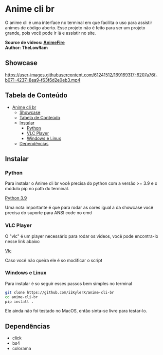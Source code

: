 # Anime cli br

O anime cli é uma interface no terminal em que facilita o uso para assistir animes de código aberto. Esse projeto não é feito para ser um projeto grande, pois você pode ir lá e assistir no site.

**Source de vídeos: [AnimeFire](https://animefire.net)**<br>
**Author: TheLowRam**

## Showcase

https://user-images.githubusercontent.com/61241512/169169317-6207a76f-b071-4237-8ea9-f63f6d2e0eb3.mp4

## Tabela de Conteúdo

- [Anime cli br](#anime-cli-br)
  - [Showcase](#showcase)
  - [Tabela de Conteúdo](#tabela-de-conteúdo)
  - [Instalar](#instalar)
    - [Python](#python)
    - [VLC Player](#vlc-player)
    - [Windows e Linux](#windows-e-linux)
  - [Dependências](#dependências)

## Instalar

### Python

Para instalar o Anime cli br você precisa do python com a versão >= 3.9 e o módulo pip no path do terminal.

[Python 3.9](https://www.python.org/downloads/release/python-3912/)

Uma nota importante é que para rodar as cores igual a da showcase você precisa do suporte para ANSI code no cmd

### VLC Player

O "vlc" é um player necessário para rodar os vídeos, você pode encontra-lo nesse link abaixo

[Vlc](https://www.videolan.org/vlc/)

Caso você não queira ele é so modificar o script

### Windows e Linux

Para instalar é so seguir esses passos bem simples no terminal
```sh
git clone https://github.com/iiKylerX/anime-cli-br
cd anime-cli-br
pip install .
```

Ele ainda não foi testado no MacOS, então sinta-se livre para testar-lo.

## Dependências

- click
- bs4
- colorama